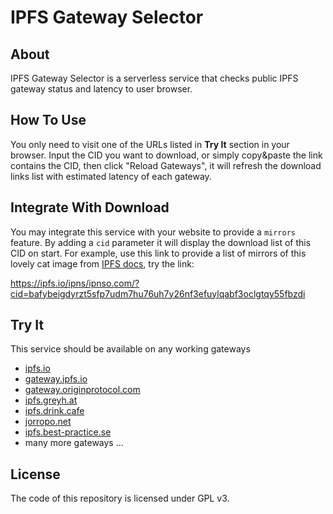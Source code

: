 # IPFS Gateway Selector


## About

IPFS Gateway Selector is a serverless service that checks public IPFS gateway status and latency to user browser.


## How To Use

You only need to visit one of the URLs listed in **Try It** section in your browser. Input the CID you want to download, or simply copy&paste the link contains the CID, then click "Reload Gateways", it will refresh the download links list with estimated latency of each gateway.


## Integrate With Download

You may integrate this service with your website to provide a `mirrors` feature. By adding a `cid` parameter it will display the download list of this CID on start. For example, use this link to provide a list of mirrors of this lovely cat image from [IPFS docs](https://docs.ipfs.io/concepts/content-addressing/), try the link:  

https://ipfs.io/ipns/ipnso.com/?cid=bafybeigdyrzt5sfp7udm7hu76uh7y26nf3efuylqabf3oclgtqy55fbzdi


## Try It

This service should be available on any working gateways
* [ipfs.io](https://ipfs.io/ipns/ipnso.com)
* [gateway.ipfs.io](https://gateway.ipfs.io/ipns/ipnso.com)
* [gateway.originprotocol.com](https://gateway.originprotocol.com/ipns/ipnso.com)
* [ipfs.greyh.at](https://ipfs.greyh.at/ipns/ipnso.com)
* [ipfs.drink.cafe](https://ipfs.drink.cafe/ipns/ipnso.com)
* [jorropo.net](https://jorropo.net/ipns/ipnso.com/)
* [ipfs.best-practice.se](https://ipfs.best-practice.se/ipns/ipnso.com/)
* many more gateways ...


## License

The code of this repository is licensed under GPL v3.
